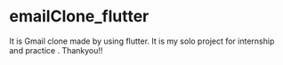 # emailClone_flutter
It is Gmail clone made by using flutter. It is my solo project for internship and practice .
Thankyou!!

